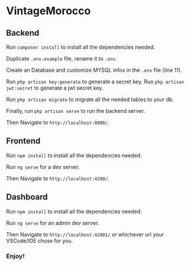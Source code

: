 # VintageMorocco

## Backend

Run `composer install` to install all the dependencies needed.

Duplicate `.env.example` file, rename it to `.env`.

Create an Database and customize MYSQL infos in the `.env` file (line 11).

Run `php artisan key:generate` to generate a secret key.
Run `php artisan jwt:secret` to generate a jwt secret key.

Run `php artisan migrate` to migrate all the needed tables to your db.

Finally, run `php artisan serve` to run the backend server.

Then Navigate to `http://localhost:8000/`.

## Frontend

Run `npm install` to install all the dependencies needed.

Run `ng serve` for a dev server.

Then Navigate to `http://localhost:4200/`.

## Dashboard

Run `npm install` to install all the dependencies needed.

Run `ng serve` for an admin  dev server.

Then Navigate to `http://localhost:42001/` or whichever url your VSCode/IDE chose for you.

### Enjoy!
